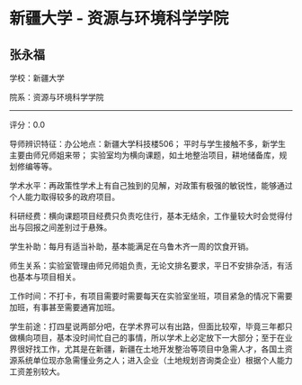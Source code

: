 # 新疆大学 - 资源与环境科学学院

## 张永福

学校：新疆大学

院系：资源与环境科学学院

* * *

评分：0.0

导师辨识特征：办公地点：新疆大学科技楼506；
平时与学生接触不多，新学生主要由师兄师姐来带；
实验室均为横向课题，如土地整治项目，耕地储备库，规划修编等等。

学术水平：再政策性学术上有自己独到的见解，对政策有极强的敏锐性，能够通过个人能力取得较多的政府项目。

科研经费：横向课题项目经费只负责吃住行，基本无结余，工作量较大时会觉得付出与回报之间差别过于悬殊。

学生补助：每月有适当补助，基本能满足在乌鲁木齐一周的饮食开销。

师生关系：实验室管理由师兄师姐负责，无论文排名要求，平日不安排杂活，有活也基本与项目相关。

工作时间：不打卡，有项目需要时需要每天在实验室坐班，项目紧急的情况下需要加班，有事甚至需要通宵加班。

学生前途：打四星说两部分吧，在学术界可以有出路，但面比较窄，毕竟三年都只做横向项目，基本没时间忙自己的事情，所以学术上必定放下一大部分；至于在业界很好找工作，尤其是在新疆，新疆在土地开发整治等项目中急需人才，各国土资源系统单位现亦急需懂业务之人；进入企业（土地规划咨询类企业）根据个人能力工资差别较大。